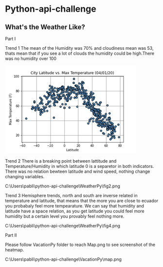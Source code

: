 # Python-api-challenge
## What's the Weather Like?

Part I 

Trend 1
The mean of the Humidity was 70% and cloudiness mean was 53, thats mean that if you see a lot of clouds the humidity could be high.There was no humidity over 100

![Trend1](https://github.com/greaterpablo/python-api-challenge/blob/main/WeatherPy/fig1.png) 

Trend 2
There is a breaking point between lattitude and Temperature/Humidity in which latitude 0 is a separetor in both indicators. There was no relation bewteen latitude and wind speed, nothing change changing variables.

C:\Users\pabli\python-api-challenge\WeatherPy\fig2.png

Trend 3
Hemisphere trends, north and south are inverse related in temperature and latitude, that means that the more you are close to ecuador you probabaly feel more tempearature. We can say that humidity and latitude have a space relation, as you get latitude you could feel more humidity but a certain level you provably feel nothing more.

C:\Users\pabli\python-api-challenge\WeatherPy\fig4.png


Part II

Please follow VacationPy folder to reach Map.png to see screenshot of the heatmap.

C:\Users\pabli\python-api-challenge\VacationPy\map.png
